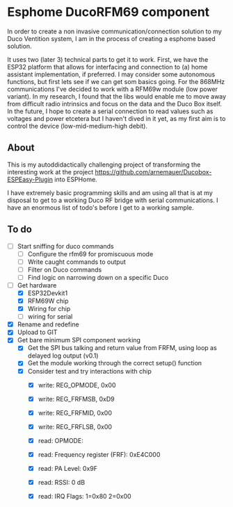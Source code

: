 # Esphome DucoRFM69 component
In order to create a non invasive communication/connection solution to my Duco Ventition system, I am in the process of creating a esphome based solution. 

It uses two (later 3) technical parts to get it to work. First, we have the ESP32 platform that allows for interfacing and connection to (a) home assistant implementation, if preferred. I may consider some autonomous functions, but first lets see if we can get som basics going.
For the 868MHz communications I've decided to work with a RFM69w module (low power variant). In my research, I found that the libs would enable me to move away from difficult radio intrinsics and focus on the data and the Duco Box itself.
In the future, I hope to create a serial connection to read values such as voltages and power etcetera but I haven't dived in it yet, as my first aim is to control the device (low-mid-medium-high debit).


## About
This is my autoddidactically challenging project of transforming the interesting work at the project https://github.com/arnemauer/Ducobox-ESPEasy-Plugin into ESPHome.

I have extremely basic programming skills and am using all that is at my disposal to get to a working Duco RF bridge with serial communications. I have an enormous list of todo's before I get to a working sample.

## To do
- [ ] Start sniffing for duco commands
  - [ ] Configure the rfm69 for promiscuous mode
  - [ ] Write caught commands to output
  - [ ] Filter on Duco commands
  - [ ] Find logic on narrowing down on a specific Duco
- [ ] Get hardware
  - [x] ESP32Devkit1
  - [x] RFM69W chip
  - [x] Wiring for chip
  - [ ] wiring for serial
- [x] Rename and redefine
- [x] Upload to GIT
- [x] Get bare minimum SPI component working
  - [x] Get the SPI bus talking and return value from FRFM, using loop as delayed log output (v0.1)
  - [x] Get the module working through the correct setup() function
  - [x] Consider test and try interactions with chip 
    - [x] write: REG_OPMODE, 0x00
    - [x] write: REG_FRFMSB, 0xD9
    - [x] write: REG_FRFMID, 0x00
    - [x] write: REG_FRFLSB, 0x00
    - [x] read:   OPMODE:
    - [x] read:   Frequency register (FRF): 0xE4C000
    - [x] read: PA Level: 0x9F
    - [x] read: RSSI: 0 dB
    - [x] read: IRQ Flags: 1=0x80 2=0x00


